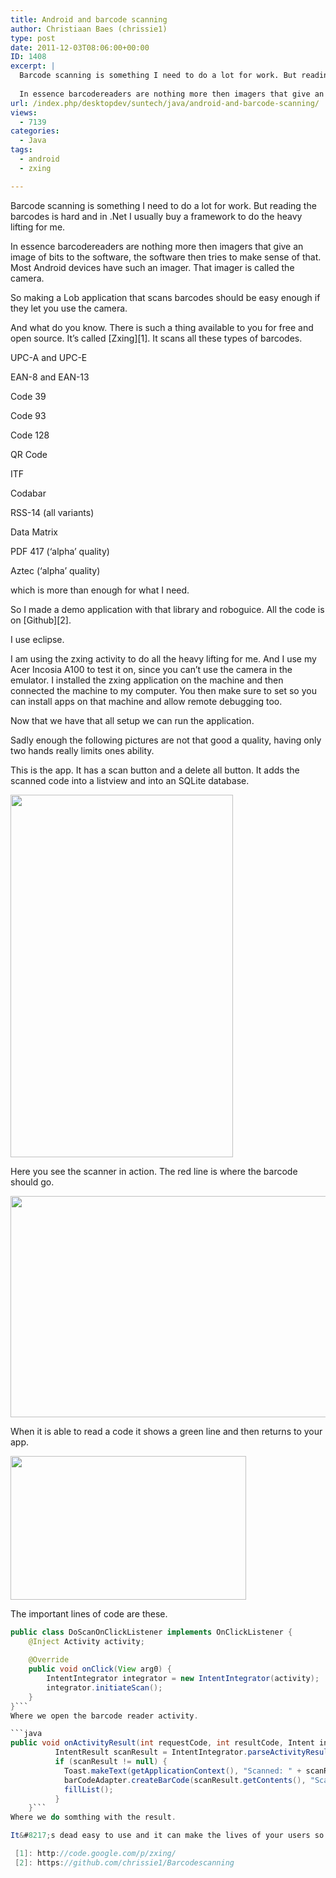 ```yaml
---
title: Android and barcode scanning
author: Christiaan Baes (chrissie1)
type: post
date: 2011-12-03T08:06:00+00:00
ID: 1408
excerpt: |
  Barcode scanning is something I need to do a lot for work. But reading the barcodes is hard and in .Net I usually buy a framework to do the heavy lifting for me. 
  
  In essence barcodereaders are nothing more then imagers that give an image of bits to t&hellip;
url: /index.php/desktopdev/suntech/java/android-and-barcode-scanning/
views:
  - 7139
categories:
  - Java
tags:
  - android
  - zxing

---
```

Barcode scanning is something I need to do a lot for work. But reading the barcodes is hard and in .Net I usually buy a framework to do the heavy lifting for me. 

In essence barcodereaders are nothing more then imagers that give an image of bits to the software, the software then tries to make sense of that. Most Android devices have such an imager. That imager is called the camera. 

So making a Lob application that scans barcodes should be easy enough if they let you use the camera.

And what do you know. There is such a thing available to you for free and open source. It&#8217;s called [Zxing][1]. It scans all these types of barcodes.

UPC-A and UPC-E
      
EAN-8 and EAN-13
      
Code 39
      
Code 93
      
Code 128
      
QR Code
      
ITF
      
Codabar
      
RSS-14 (all variants)
      
Data Matrix
      
PDF 417 (&#8216;alpha&#8217; quality)
      
Aztec (&#8216;alpha&#8217; quality) 

which is more than enough for what I need.

So I made a demo application with that library and roboguice. All the code is on [Github][2].

I use eclipse.

I am using the zxing activity to do all the heavy lifting for me. And I use my Acer Incosia A100 to test it on, since you can&#8217;t use the camera in the emulator. I installed the zxing application on the machine and then connected the machine to my computer. You then make sure to set so you can install apps on that machine and allow remote debugging too.

Now that we have that all setup we can run the application.

Sadly enough the following pictures are not that good a quality, having only two hands really limits ones ability.

This is the app. It has a scan button and a delete all button. It adds the scanned code into a listview and into an SQLite database.

<div class="image_block">
  <a href="https://lessthandot.z19.web.core.windows.net/wp-content/uploads/users/chrissie1/android/Zxing1.png?mtime=1322906310"><img alt="" src="https://lessthandot.z19.web.core.windows.net/wp-content/uploads/users/chrissie1/android/Zxing1.png?mtime=1322906310" width="356" height="580" /></a>
</div>

Here you see the scanner in action. The red line is where the barcode should go.

<div class="image_block">
  <a href="https://lessthandot.z19.web.core.windows.net/wp-content/uploads/users/chrissie1/android/Zxing2.png?mtime=1322906325"><img alt="" src="https://lessthandot.z19.web.core.windows.net/wp-content/uploads/users/chrissie1/android/Zxing2.png?mtime=1322906325" width="613" height="354" /></a>
</div>

When it is able to read a code it shows a green line and then returns to your app.

<div class="image_block">
  <a href="https://lessthandot.z19.web.core.windows.net/wp-content/uploads/users/chrissie1/android/Zxing3.png?mtime=1322906337"><img alt="" src="https://lessthandot.z19.web.core.windows.net/wp-content/uploads/users/chrissie1/android/Zxing3.png?mtime=1322906337" width="377" height="230" /></a>
</div>

The important lines of code are these.

```java
public class DoScanOnClickListener implements OnClickListener {
	@Inject Activity activity;
	
	@Override
	public void onClick(View arg0) {
		IntentIntegrator integrator = new IntentIntegrator(activity);
		integrator.initiateScan();
	}
}```
Where we open the barcode reader activity.

```java
public void onActivityResult(int requestCode, int resultCode, Intent intent) {
    	  IntentResult scanResult = IntentIntegrator.parseActivityResult(requestCode, resultCode, intent);
    	  if (scanResult != null) {
    		Toast.makeText(getApplicationContext(), "Scanned: " + scanResult.getContents() , Toast.LENGTH_SHORT).show();
    		barCodeAdapter.createBarCode(scanResult.getContents(), "Scanned on " + CurrentDate.DateAndTime());
    		fillList();
    	  }
    }```
Where we do somthing with the result.

It&#8217;s dead easy to use and it can make the lives of your users so much simpler.

 [1]: http://code.google.com/p/zxing/
 [2]: https://github.com/chrissie1/Barcodescanning